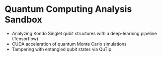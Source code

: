 # Quantum Computing Analysis Sandbox
 - Analyzing Kondo Singlet qubit structures with a deep-learning pipeline (Tensorflow)
 - CUDA acceleration of quantum Monte Carlo simulations
 - Tampering with entangled qubit states via QuTip
